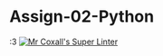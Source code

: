# Assign-02-Python
:3
[![Mr Coxall's Super Linter](https://github.com/ICS3U-Programming-MarliP/Assign-02-Python/workflows/Mr%20Coxall's%20Super%20Linter/badge.svg)](https://github.com/ICS3U-Programming-MarliP/Assign-02-Python/actions/)
